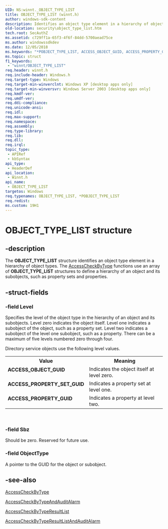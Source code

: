 ```yaml
---
UID: NS:winnt._OBJECT_TYPE_LIST
title: OBJECT_TYPE_LIST (winnt.h)
author: windows-sdk-content
description: Identifies an object type element in a hierarchy of object types.
old-location: security\object_type_list.htm
tech.root: SecAuthZ
ms.assetid: c729ff1a-65f3-4f6f-84dd-5700aead75ce
ms.author: windowssdkdev
ms.date: 12/05/2018
ms.keywords: "*POBJECT_TYPE_LIST, ACCESS_OBJECT_GUID, ACCESS_PROPERTY_GUID, ACCESS_PROPERTY_SET_GUID, OBJECT_TYPE_LIST, OBJECT_TYPE_LIST structure [Security], POBJECT_TYPE_LIST, POBJECT_TYPE_LIST structure pointer [Security], _OBJECT_TYPE_LIST, _win32_object_type_list_str, security.object_type_list, winnt/OBJECT_TYPE_LIST, winnt/POBJECT_TYPE_LIST"
ms.topic: struct
f1_keywords: 
 - "winnt/OBJECT_TYPE_LIST"
req.header: winnt.h
req.include-header: Windows.h
req.target-type: Windows
req.target-min-winverclnt: Windows XP [desktop apps only]
req.target-min-winversvr: Windows Server 2003 [desktop apps only]
req.kmdf-ver: 
req.umdf-ver: 
req.ddi-compliance: 
req.unicode-ansi: 
req.idl: 
req.max-support: 
req.namespace: 
req.assembly: 
req.type-library: 
req.lib: 
req.dll: 
req.irql: 
topic_type:
 - APIRef
 - kbSyntax
api_type:
 - HeaderDef
api_location:
 - Winnt.h
api_name:
 - OBJECT_TYPE_LIST
targetos: Windows
req.typenames: OBJECT_TYPE_LIST, *POBJECT_TYPE_LIST
req.redist: 
ms.custom: 19H1
---
```


# OBJECT_TYPE_LIST structure


## -description


The <b>OBJECT_TYPE_LIST</b> structure identifies an object type element in a hierarchy of object types. The 
<a href="https://docs.microsoft.com/windows/desktop/api/securitybaseapi/nf-securitybaseapi-accesscheckbytype">AccessCheckByType</a> functions use an array of <b>OBJECT_TYPE_LIST</b> structures to define a hierarchy of an object and its subobjects, such as property sets and properties.


## -struct-fields




### -field Level

Specifies the level of the object type in the hierarchy of an object and its subobjects. Level zero indicates the object itself. Level one indicates a subobject of the object, such as a property set. Level two indicates a subobject of the level one subobject, such as a property. There can be a maximum of five levels numbered zero through four. 




Directory service objects use the following level values.

<table>
<tr>
<th>Value</th>
<th>Meaning</th>
</tr>
<tr>
<td width="40%"><a id="ACCESS_OBJECT_GUID"></a><a id="access_object_guid"></a><dl>
<dt><b>ACCESS_OBJECT_GUID</b></dt>
</dl>
</td>
<td width="60%">
Indicates the object itself at level zero.

</td>
</tr>
<tr>
<td width="40%"><a id="ACCESS_PROPERTY_SET_GUID"></a><a id="access_property_set_guid"></a><dl>
<dt><b>ACCESS_PROPERTY_SET_GUID</b></dt>
</dl>
</td>
<td width="60%">
Indicates a property set at level one.

</td>
</tr>
<tr>
<td width="40%"><a id="ACCESS_PROPERTY_GUID"></a><a id="access_property_guid"></a><dl>
<dt><b>ACCESS_PROPERTY_GUID</b></dt>
</dl>
</td>
<td width="60%">
Indicates a property at level two.

</td>
</tr>
</table>
 


### -field Sbz

Should be zero. Reserved for future use.


### -field ObjectType

A pointer to the GUID for the object or subobject.


## -see-also




<a href="https://docs.microsoft.com/windows/desktop/api/securitybaseapi/nf-securitybaseapi-accesscheckbytype">AccessCheckByType</a>



<a href="https://docs.microsoft.com/windows/desktop/api/winbase/nf-winbase-accesscheckbytypeandauditalarma">AccessCheckByTypeAndAuditAlarm</a>



<a href="https://docs.microsoft.com/windows/desktop/api/securitybaseapi/nf-securitybaseapi-accesscheckbytyperesultlist">AccessCheckByTypeResultList</a>



<a href="https://docs.microsoft.com/windows/desktop/api/winbase/nf-winbase-accesscheckbytyperesultlistandauditalarma">AccessCheckByTypeResultListAndAuditAlarm</a>
 

 

